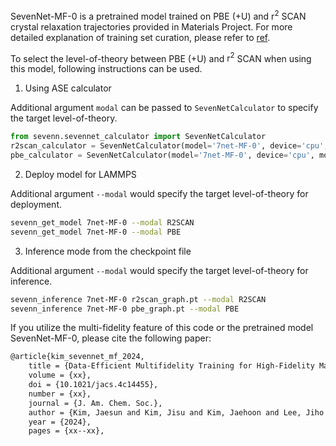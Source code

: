 SevenNet-MF-0 is a pretrained model trained on PBE (+U) and $\mathrm{r}^{2}$ SCAN crystal relaxation trajectories provided in Materials Project.
For more detailed explanation of training set curation, please refer to [ref](https://arxiv.org/abs/2409.07947).

To select the level-of-theory between PBE (+U) and $\mathrm{r}^{2}$ SCAN when using this model, following instructions can be used.
1. Using ASE calculator

Additional argument `modal` can be passed to `SevenNetCalculator` to specify the target level-of-theory.
```python
from sevenn.sevennet_calculator import SevenNetCalculator
r2scan_calculator = SevenNetCalculator(model='7net-MF-0', device='cpu', modal='R2SCAN')
pbe_calculator = SevenNetCalculator(model='7net-MF-0', device='cpu', modal='PBE')
```

2. Deploy model for LAMMPS

Additional argument `--modal` would specify the target level-of-theory for deployment.
```bash
sevenn_get_model 7net-MF-0 --modal R2SCAN
sevenn_get_model 7net-MF-0 --modal PBE
```

3. Inference mode from the checkpoint file

Additional argument `--modal` would specify the target level-of-theory for inference.
```bash
sevenn_inference 7net-MF-0 r2scan_graph.pt --modal R2SCAN
sevenn_inference 7net-MF-0 pbe_graph.pt --modal PBE
```

If you utilize the multi-fidelity feature of this code or the pretrained model SevenNet-MF-0, please cite the following paper:
```txt
@article{kim_sevennet_mf_2024,
	title = {Data-Efficient Multifidelity Training for High-Fidelity Machine Learning Interatomic Potentials},
	volume = {xx},
	doi = {10.1021/jacs.4c14455},
	number = {xx},
	journal = {J. Am. Chem. Soc.},
	author = {Kim, Jaesun and Kim, Jisu and Kim, Jaehoon and Lee, Jiho and Park, Yutack and Kang, Youngho and Han, Seungwu},
	year = {2024},
	pages = {xx--xx},
```
